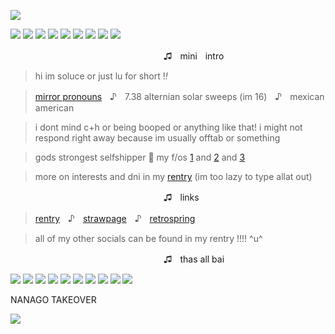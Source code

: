 ![](https://64.media.tumblr.com/c1bc0f12006a1c85ee5dc0224d40a691/611299a340194242-3e/s1280x1920/442c5092dddb2e55245eabcf507be3c3f38a11bf.pnj)

![](https://64.media.tumblr.com/66304acf5389447308c27f350b0c2f6c/5acf876778d71671-3e/s100x200/fd8cdd999743ccd0ef7e2e0323cb14cd0fce3f34.pnj) ![](https://64.media.tumblr.com/287aeb2e5c481c2670347b679ab6e6fa/949ca566a29537b9-09/s100x200/7b1aa252ce9f5111290459ec3fccc4de0d620a33.gifv) ![](https://64.media.tumblr.com/1c6eb820dea298a541d1d442e83f8ead/668d906b1496800c-0d/s100x200/985c6045b7682812c1288e5f050cc6e7d6912035.pnj) ![](https://64.media.tumblr.com/103648451fd397463f7eda7d4f8082b5/668d906b1496800c-bc/s100x200/16eab379f5570fc7e13a55b11da5a77ec6c5dcab.pnj) ![](https://64.media.tumblr.com/8309858667ea46de530cc9dce35b850e/6a6f2dcb3aedc262-31/s100x200/5c05d01f3d72c1caad1546dd1f9049a46af48df0.gifv) ![](https://64.media.tumblr.com/b5fa695432ffc1c130c4fc952ea5cfc6/a86a15a4d492f826-b2/s100x200/8ab63d4878186aa78dbb5e6277f1b88034cbfdff.gifv) ![](https://i.imgur.com/GfWlmIX.gif) ![](https://i.imgur.com/90PPiiS.png) ![](https://i.imgur.com/KTQ2eHn.gif)

ㅤㅤㅤㅤㅤㅤㅤㅤㅤㅤㅤㅤㅤㅤㅤㅤㅤㅤㅤ♫ㅤminiㅤintro

> hi im soluce or just lu for short !*!*

> [mirror pronouns](https://gender.fandom.com/wiki/Mirrorgender)ㅤ♪ㅤ7.38 alternian solar sweeps (im 16)ㅤ♪ㅤmexican american

> i dont mind c+h or being booped or anything like that! i might not respond right away because im usually offtab or something

> gods strongest selfshipper :tongue: my f/os [1](https://jujutsu-kaisen.fandom.com/wiki/Toge_Inumaki) and [2](https://riordan.fandom.com/wiki/Leo_Valdez) and [3](https://agathachristie.fandom.com/wiki/Philip_Lombard)

> more on interests and dni in my [rentry](https://rentry.co/-cursedspeech) (im too lazy to type allat out)

ㅤㅤㅤㅤㅤㅤㅤㅤㅤㅤㅤㅤㅤㅤㅤㅤㅤㅤㅤ♫ㅤlinks

> [rentry](https://rentry.co/-cursedspeech)ㅤ♪ㅤ[strawpage](https://togeinumakis.straw.page/)ㅤ♪ㅤ[retrospring](https://retrospring.net/@bedroque)

> all of my other socials can be found in my rentry !!!! ^u^


ㅤㅤㅤㅤㅤㅤㅤㅤㅤㅤㅤㅤㅤㅤㅤㅤㅤㅤㅤ♫ㅤthas all bai

![](https://i.imgur.com/S9kIRcZ.png) ![](https://i.imgur.com/bNy1f6d.gif) ![](https://i.imgur.com/RIEXXiY.png) ![](https://i.imgur.com/A0KNWcu.png) ![](https://i.imgur.com/6nukxgv.gif) ![](https://i.imgur.com/RNXMY1D.png) ![](https://i.imgur.com/KpLpJGM.gif) ![](https://64.media.tumblr.com/f998b07b49e21fccea05366d0e02f58c/0b8f78c4676469be-d7/s100x200/63dfef95de7868e5ca0f946eb9e89b5834a53b2c.pnj) ![](https://64.media.tumblr.com/7375acdf64f383ce28dc369f4b077fb0/b5d6dcce09d8d7cb-94/s100x200/c1a8f11d22e6a9adea720983c018d8614cbccad2.gifv) ![](https://64.media.tumblr.com/e79971fcd1824a404bd44cb336b1150d/f988212ba3c640ad-)

NANAGO TAKEOVER

![](https://64.media.tumblr.com/3ee433e2b75c8e441f8acec687184936/a84cac665c3559e0-2e/s1280x1920/7fa2ffc535912d823c2faee5042aca7cebbe50c9.jpg)
